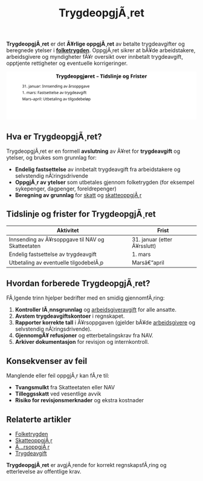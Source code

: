 ﻿---
title: "TrygdeopgjÃ¸ret"
meta_title: "TrygdeopgjÃ¸ret"
meta_description: '**TrygdeopgjÃ¸ret** er det **Ã¥rlige oppgjÃ¸ret** av betalte trygdeavgifter og beregnede ytelser i **[folketrygden](/blogs/regnskap/hva-er-folketrygden "Hva er ...'
slug: trygdeopgjoret
type: blog
layout: pages/single
---

**TrygdeopgjÃ¸ret** er det **Ã¥rlige oppgjÃ¸ret** av betalte trygdeavgifter og beregnede ytelser i **[folketrygden](/blogs/regnskap/hva-er-folketrygden "Hva er Folketrygden? Komplett Guide til Norges Nasjonale Trygdesystem")**. OppgjÃ¸ret sikrer at bÃ¥de arbeidstakere, arbeidsgivere og myndigheter fÃ¥r oversikt over innbetalt trygdeavgift, opptjente rettigheter og eventuelle korrigeringer.

![Overblikk over TrygdeopgjÃ¸ret](trygdeopgjoret-flow.svg)

## Hva er TrygdeopgjÃ¸ret?

TrygdeopgjÃ¸ret er en formell **avslutning** av Ã¥ret for **trygdeavgift** og ytelser, og brukes som grunnlag for:

* **Endelig fastsettelse** av innbetalt trygdeavgift fra arbeidstakere og selvstendig nÃ¦ringsdrivende
* **OppgjÃ¸r av ytelser** som utbetales gjennom folketrygden (for eksempel sykepenger, dagpenger, foreldrepenger)
* **Beregning av grunnlag** for [skatt](/blogs/regnskap/hva-er-skatt "Hva er Skatt? En Guide til Skatteberegning i Norge") og [skatteoppgjÃ¸r](/blogs/regnskap/skatteoppgjor "Hva er SkatteoppgjÃ¸r? Endelig Resultat av Skatteberegningen")

## Tidslinje og frister for TrygdeopgjÃ¸ret

| Aktivitet                                | Frist                     |
|------------------------------------------|---------------------------|
| Innsending av Ã¥rsoppgave til NAV og Skatteetaten | 31. januar (etter Ã¥rsslutt) |
| Endelig fastsettelse av trygdeavgift     | 1. mars                   |
| Utbetaling av eventuelle tilgodebelÃ¸p    | Marsâ€“april                |

## Hvordan forberede TrygdeopgjÃ¸ret?

FÃ¸lgende trinn hjelper bedrifter med en smidig gjennomfÃ¸ring:

1. **Kontroller lÃ¸nnsgrunnlag** og [arbeidsgiveravgift](/blogs/regnskap/hva-er-arbeidsgiveravgift "Hva er Arbeidsgiveravgift? Satser og Beregning") for alle ansatte.
2. **Avstem trygdeavgiftskontoer** i regnskapet.
3. **Rapporter korrekte tall** i Ã¥rsoppgaven (gjelder bÃ¥de [arbeidsgivere](/blogs/regnskap/arbeidsgiver "Arbeidsgiver â€“ Roller og Ansvar i Norsk Arbeidsliv og Regnskap") og selvstendig nÃ¦ringsdrivende).
4. **GjennomgÃ¥ refusjoner** og etterbetalingskrav fra NAV.
5. **Arkiver dokumentasjon** for revisjon og internkontroll.

## Konsekvenser av feil

Manglende eller feil oppgjÃ¸r kan fÃ¸re til:

* **Tvangsmulkt** fra Skatteetaten eller NAV
* **Tilleggsskatt** ved vesentlige avvik
* **Risiko for revisjonsmerknader** og ekstra kostnader

## Relaterte artikler

* [Folketrygden](/blogs/regnskap/hva-er-folketrygden "Hva er Folketrygden? Komplett Guide til Norges Nasjonale Trygdesystem")
* [SkatteoppgjÃ¸r](/blogs/regnskap/skatteoppgjor "Hva er SkatteoppgjÃ¸r? Endelig Resultat av Skatteberegningen")
* [Ã…rsoppgjÃ¸r](/blogs/regnskap/hva-er-aarsavslutning "Hva er Ã…rsoppgjÃ¸r? Guide til Ã…rsoppgjÃ¸r og Rapportering")
* [Trygdeavgift](/blogs/regnskap/hva-er-trygdeavgift "Hva er Trygdeavgift? Satser, Beregning og RegnskapsfÃ¸ring")

**TrygdeopgjÃ¸ret** er avgjÃ¸rende for korrekt regnskapsfÃ¸ring og etterlevelse av offentlige krav.
